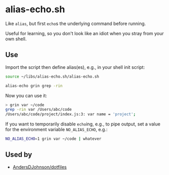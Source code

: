 # alias-echo.sh

Like `alias`, but first `echo`s the underlying command before running.

Useful for learning, so you don't look like an idiot when you stray from your own shell.

## Use

Import the script then define alias(es), e.g., in your shell init script:

```sh
source ~/libs/alias-echo.sh/alias-echo.sh

alias-echo grin grep -rin
```

Now you can use it:
```sh
> grin var ~/code
grep -rin var /Users/abc/code
/Users/abc/code/project/index.js:3: var name = 'project';
```

If you want to temporarily disable `echo`ing, e.g., to pipe output, set a value for the environment variable
`NO_ALIAS_ECHO`, e.g.:

```sh
NO_ALIAS_ECHO=1 grin var ~/code | whatever
```

## Used by

* [AndersDJohnson/dotfiles](https://github.com/AndersDJohnson/dotfiles)
